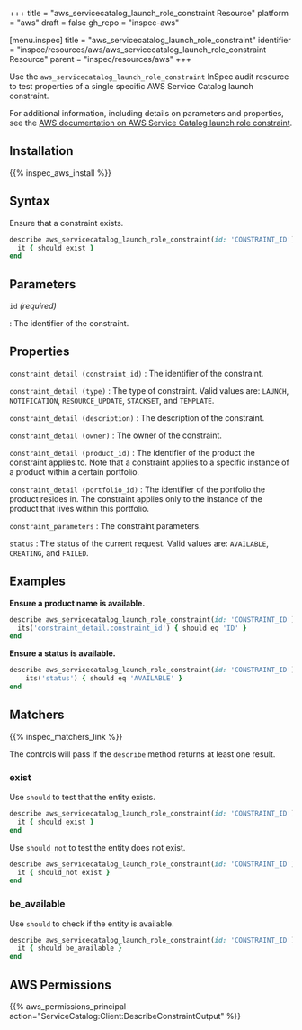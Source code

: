 +++
title = "aws_servicecatalog_launch_role_constraint Resource"
platform = "aws"
draft = false
gh_repo = "inspec-aws"

[menu.inspec]
title = "aws_servicecatalog_launch_role_constraint"
identifier = "inspec/resources/aws/aws_servicecatalog_launch_role_constraint Resource"
parent = "inspec/resources/aws"
+++

Use the `aws_servicecatalog_launch_role_constraint` InSpec audit resource to test properties of a single specific AWS Service Catalog launch constraint.

For additional information, including details on parameters and properties, see the [AWS documentation on AWS Service Catalog launch role constraint](https://docs.aws.amazon.com/AWSCloudFormation/latest/UserGuide/aws-resource-servicecatalog-launchroleconstraint.html).

## Installation

{{% inspec_aws_install %}}

## Syntax

Ensure that a constraint exists.

```ruby
describe aws_servicecatalog_launch_role_constraint(id: 'CONSTRAINT_ID') do
  it { should exist }
end
```

## Parameters

`id` _(required)_

: The identifier of the constraint.

## Properties

`constraint_detail (constraint_id)`
: The identifier of the constraint.

`constraint_detail (type)`
: The type of constraint. Valid values are: `LAUNCH`, `NOTIFICATION`, `RESOURCE_UPDATE`, `STACKSET`, and `TEMPLATE`.

`constraint_detail (description)`
: The description of the constraint.

`constraint_detail (owner)`
: The owner of the constraint.

`constraint_detail (product_id)`
: The identifier of the product the constraint applies to. Note that a constraint applies to a specific instance of a product within a certain portfolio.

`constraint_detail (portfolio_id)`
: The identifier of the portfolio the product resides in. The constraint applies only to the instance of the product that lives within this portfolio.

`constraint_parameters`
: The constraint parameters.

`status`
: The status of the current request. Valid values are: `AVAILABLE`, `CREATING`, and `FAILED`.

## Examples

**Ensure a product name is available.**

```ruby
describe aws_servicecatalog_launch_role_constraint(id: 'CONSTRAINT_ID') do
  its('constraint_detail.constraint_id') { should eq 'ID' }
end
```

**Ensure a status is available.**

```ruby
describe aws_servicecatalog_launch_role_constraint(id: 'CONSTRAINT_ID') do
    its('status') { should eq 'AVAILABLE' }
end
```

## Matchers

{{% inspec_matchers_link %}}

The controls will pass if the `describe` method returns at least one result.

### exist

Use `should` to test that the entity exists.

```ruby
describe aws_servicecatalog_launch_role_constraint(id: 'CONSTRAINT_ID') do
  it { should exist }
end
```

Use `should_not` to test the entity does not exist.

```ruby
describe aws_servicecatalog_launch_role_constraint(id: 'CONSTRAINT_ID') do
  it { should_not exist }
end
```

### be_available

Use `should` to check if the entity is available.

```ruby
describe aws_servicecatalog_launch_role_constraint(id: 'CONSTRAINT_ID') do
  it { should be_available }
end
```

## AWS Permissions

{{% aws_permissions_principal action="ServiceCatalog:Client:DescribeConstraintOutput" %}}

